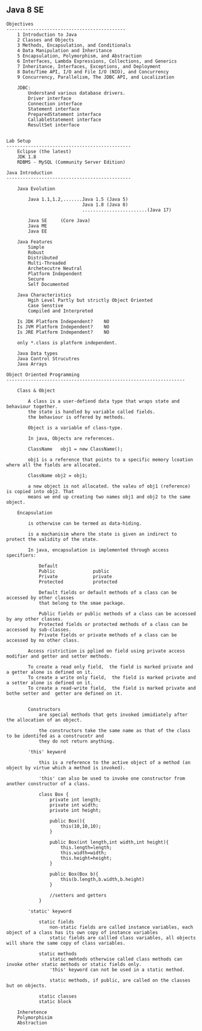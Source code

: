 Java 8 SE
--------------------------------------------------------

    Objectives
    --------------------------------------------
        1 Introduction to Java
        2 Classes and Objects
        3 Methods, Encapsulation, and Conditionals
        4 Data Manipulation and Inheritance
        5 Encapsulation, Polymorphism, and Abstraction
        6 Interfaces, Lambda Expressions, Collections, and Generics
        7 Inheritance, Interfaces, Exceptions, and Deployment
        8 Date/Time API, I/O and File I/O (NIO), and Concurrency
        9 Concurrency, Parallelism, The JDBC API, and Localization
        
        JDBC:
            Understand various database drivers.
            Driver interface
            Connection interface
            Statement interface
            PreparedStatement interface
            CallableStatement interface
            ResultSet interface


    Lab Setup
    ----------------------------------------------
        Eclipse (the latest)
        JDK 1.8
        RDBMS - MySQL (Community Server Edition)

    Java Introduction
    ----------------------------------------------

        Java Evolution

            Java 1.1,1.2,.......Java 1.5 (Java 5)
                                Java 1.8 (Java 8)
                                ........................(Java 17)

            Java SE     (Core Java)
            Java ME
            Java EE

        Java Features
            Simple
            Robust
            Distributed
            Multi-Threaded
            Archetecutre Neutral
            Platform Independent
            Secure
            Self Documented

        Java Characteristics
            Hgih Level Partly but strictly Object Oriented
            Case Senstive
            Compiled and Interpreted

        Is JDK Platform Independent?    NO
        Is JVM Platform Independent?    NO
        Is JRE Platform Independent?    NO

        only *.class is platform independent.

        Java Data types
        Java Control Strucutres
        Java Arrays

    Object Oriented Programming
    ------------------------------------------------------------------

        Class & Object

            A class is a user-defiend data type that wraps state and behaviour together.
            the state is handled by variable called fields.
            the behaviour is offered by methods.

            Object is a variable of class-type.

            In java, Objects are references.

            ClassName   obj1 = new ClassName();

            obj1 is a reference that points to a specific memory lcoation where all the fields are allocated.

            ClassName obj2 = obj1;

            a new object is not allocated. the valeu of obj1 (reference) is copied into obj2. That
            means we end up creating two names obj1 and obj2 to the same object.

        Encapsulation

            is otherwise can be termed as data-hiding.

            is a machanisim where the state is given an indirect to protect the validity of the state.

            In java, encapsulation is implemented through access specifiers:

                Default         
                Public              public
                Private             private
                Protected           protected

                Default fields or default methods of a class can be accessed by other classes
                that belong to the smae package.
                
                Public fields or public methods of a class can be accessed by any other classes.
                Protected fields or protected methods of a class can be accessed by sub-classes.
                Private fields or private methods of a class can be accessed by no other class.

            Access ristriction is pplied on field using private access modifier and getter and setter methods.

            To create a read only field,  the field is marked private and a getter alone is defined on it.
            To create a write only field,  the field is marked private and a setter alone is defined on it.
            To create a read-write field,  the field is marked private and bothe setter and  getter are defined on it.


            Constructors
                are special methods that gets invoked immidiately after the allocation of an object.
                
                the constructors take the same name as that of the class to be identifed as a construcotr and
                they do not return anything.

            'this' keyword

                this is a reference to the active object of a method (an object by virtue which a method is invoked).

                'this' can also be used to invoke one constructor from another constructor of a class.

                class Box {
                    private int length;
                    private int width;
                    private int height;

                    public Box(){
                        this(10,10,10);
                    }

                    public Box(int length,int width,int height){
                        this.length=length;
                        this.width=width;
                        this.height=height;
                    }

                    public Box(Box b){
                        this(b.length,b.width,b.height)
                    }

                    //setters and getters
                }

            'static' keyword
            
                static fields
                    non-static fields are called instance variables, each object of a class has its own copy of instance variables
                    static fields are callled class variables, all objects will share the same copy of class variables.

                static methods
                    static mehtods otherwise called class methods can invoke other static methods or static fields only.
                    'this' keyword can not be used in a static method.

                    static methods, if public, are called on the classes but on objects.

                static classes
                static block

        Inheretence
        Polymorphisim
        Abstraction


